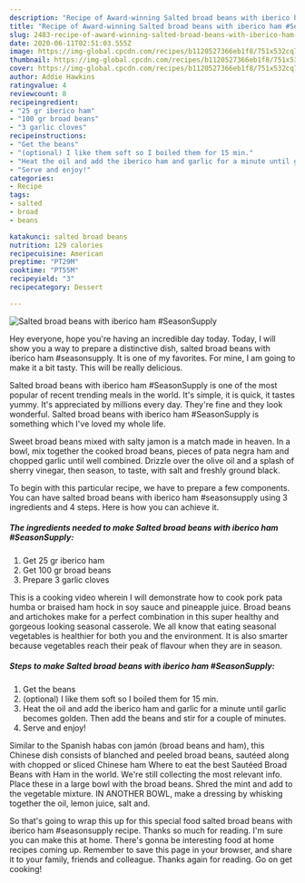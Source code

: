 ```yaml
---
description: "Recipe of Award-winning Salted broad beans with iberico ham #SeasonSupply"
title: "Recipe of Award-winning Salted broad beans with iberico ham #SeasonSupply"
slug: 2483-recipe-of-award-winning-salted-broad-beans-with-iberico-ham-seasonsupply
date: 2020-06-11T02:51:03.555Z
image: https://img-global.cpcdn.com/recipes/b1120527366eb1f8/751x532cq70/salted-broad-beans-with-iberico-ham-seasonsupply-recipe-main-photo.jpg
thumbnail: https://img-global.cpcdn.com/recipes/b1120527366eb1f8/751x532cq70/salted-broad-beans-with-iberico-ham-seasonsupply-recipe-main-photo.jpg
cover: https://img-global.cpcdn.com/recipes/b1120527366eb1f8/751x532cq70/salted-broad-beans-with-iberico-ham-seasonsupply-recipe-main-photo.jpg
author: Addie Hawkins
ratingvalue: 4
reviewcount: 8
recipeingredient:
- "25 gr iberico ham"
- "100 gr broad beans"
- "3 garlic cloves"
recipeinstructions:
- "Get the beans"
- "(optional) I like them soft so I boiled them for 15 min."
- "Heat the oil and add the iberico ham and garlic for a minute until garlic becomes golden. Then add the beans and stir for a couple of minutes."
- "Serve and enjoy!"
categories:
- Recipe
tags:
- salted
- broad
- beans

katakunci: salted broad beans 
nutrition: 129 calories
recipecuisine: American
preptime: "PT29M"
cooktime: "PT55M"
recipeyield: "3"
recipecategory: Dessert

---
```



![Salted broad beans with iberico ham #SeasonSupply](https://img-global.cpcdn.com/recipes/b1120527366eb1f8/751x532cq70/salted-broad-beans-with-iberico-ham-seasonsupply-recipe-main-photo.jpg)

Hey everyone, hope you're having an incredible day today. Today, I will show you a way to prepare a distinctive dish, salted broad beans with iberico ham #seasonsupply. It is one of my favorites. For mine, I am going to make it a bit tasty. This will be really delicious.

Salted broad beans with iberico ham #SeasonSupply is one of the most popular of recent trending meals in the world. It's simple, it is quick, it tastes yummy. It's appreciated by millions every day. They're fine and they look wonderful. Salted broad beans with iberico ham #SeasonSupply is something which I've loved my whole life.

Sweet broad beans mixed with salty jamon is a match made in heaven. In a bowl, mix together the cooked broad beans, pieces of pata negra ham and chopped garlic until well combined. Drizzle over the olive oil and a splash of sherry vinegar, then season, to taste, with salt and freshly ground black.


To begin with this particular recipe, we have to prepare a few components. You can have salted broad beans with iberico ham #seasonsupply using 3 ingredients and 4 steps. Here is how you can achieve it.

<!--inarticleads1-->

##### The ingredients needed to make Salted broad beans with iberico ham #SeasonSupply:

1. Get 25 gr iberico ham
1. Get 100 gr broad beans
1. Prepare 3 garlic cloves


This is a cooking video wherein I will demonstrate how to cook pork pata humba or braised ham hock in soy sauce and pineapple juice. Broad beans and artichokes make for a perfect combination in this super healthy and gorgeous looking seasonal casserole. We all know that eating seasonal vegetables is healthier for both you and the environment. It is also smarter because vegetables reach their peak of flavour when they are in season. 

<!--inarticleads2-->

##### Steps to make Salted broad beans with iberico ham #SeasonSupply:

1. Get the beans
1. (optional) I like them soft so I boiled them for 15 min.
1. Heat the oil and add the iberico ham and garlic for a minute until garlic becomes golden. Then add the beans and stir for a couple of minutes.
1. Serve and enjoy!


Similar to the Spanish habas con jamón (broad beans and ham), this Chinese dish consists of blanched and peeled broad beans, sautéed along with chopped or sliced Chinese ham Where to eat the best Sautéed Broad Beans with Ham in the world. We&#39;re still collecting the most relevant info. Place these in a large bowl with the broad beans. Shred the mint and add to the vegetable mixture. IN ANOTHER BOWL, make a dressing by whisking together the oil, lemon juice, salt and. 

So that's going to wrap this up for this special food salted broad beans with iberico ham #seasonsupply recipe. Thanks so much for reading. I'm sure you can make this at home. There's gonna be interesting food at home recipes coming up. Remember to save this page in your browser, and share it to your family, friends and colleague. Thanks again for reading. Go on get cooking!
